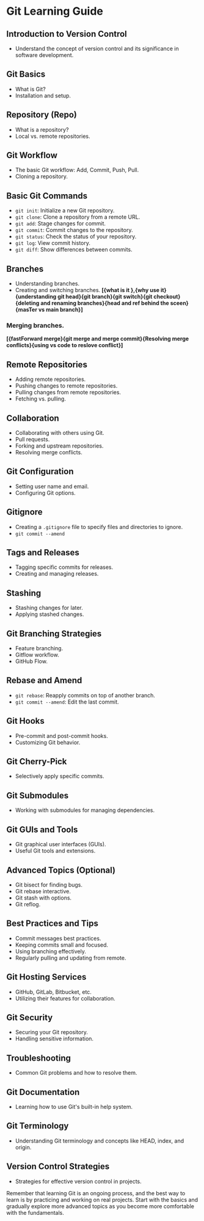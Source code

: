 # Git Learning Guide

## Introduction to Version Control

- Understand the concept of version control and its significance in software development.

## Git Basics

- What is Git?
- Installation and setup.

## Repository (Repo)

- What is a repository?
- Local vs. remote repositories.

## Git Workflow

- The basic Git workflow: Add, Commit, Push, Pull.
- Cloning a repository.

## Basic Git Commands

- `git init`: Initialize a new Git repository.
- `git clone`: Clone a repository from a remote URL.
- `git add`: Stage changes for commit.
- `git commit`: Commit changes to the repository.
- `git status`: Check the status of your repository.
- `git log`: View commit history.
- `git diff`: Show differences between commits.

## Branches

- Understanding branches. 
- Creating and switching branches.
**[{what is it },{why use it}{understanding git head}{git branch}{git switch}{git checkout}{deleting and renaming branches}{head and ref behind the sceen}{masTer vs main branch}]**

###  Merging branches.
**[{fastForward merge}{git merge and merge commit}{Resolving merge conflicts}{using vs code to reslove conflict}]**

## Remote Repositories

- Adding remote repositories.
- Pushing changes to remote repositories.
- Pulling changes from remote repositories.
- Fetching vs. pulling.

## Collaboration

- Collaborating with others using Git.
- Pull requests.
- Forking and upstream repositories.
- Resolving merge conflicts.

## Git Configuration

- Setting user name and email.
- Configuring Git options.

## Gitignore

- Creating a `.gitignore` file to specify files and directories to ignore.
- `git commit --amend`
## Tags and Releases

- Tagging specific commits for releases.
- Creating and managing releases.

## Stashing

- Stashing changes for later.
- Applying stashed changes.

## Git Branching Strategies

- Feature branching.
- Gitflow workflow.
- GitHub Flow.

## Rebase and Amend

- `git rebase`: Reapply commits on top of another branch.
- `git commit --amend`: Edit the last commit.

## Git Hooks

- Pre-commit and post-commit hooks.
- Customizing Git behavior.

## Git Cherry-Pick

- Selectively apply specific commits.

## Git Submodules

- Working with submodules for managing dependencies.

## Git GUIs and Tools

- Git graphical user interfaces (GUIs).
- Useful Git tools and extensions.

## Advanced Topics (Optional)

- Git bisect for finding bugs.
- Git rebase interactive.
- Git stash with options.
- Git reflog.

## Best Practices and Tips

- Commit messages best practices.
- Keeping commits small and focused.
- Using branching effectively.
- Regularly pulling and updating from remote.

## Git Hosting Services

- GitHub, GitLab, Bitbucket, etc.
- Utilizing their features for collaboration.

## Git Security

- Securing your Git repository.
- Handling sensitive information.

## Troubleshooting

- Common Git problems and how to resolve them.

## Git Documentation

- Learning how to use Git's built-in help system.

## Git Terminology

- Understanding Git terminology and concepts like HEAD, index, and origin.

## Version Control Strategies

- Strategies for effective version control in projects.

Remember that learning Git is an ongoing process, and the best way to learn is by practicing and working on real projects. Start with the basics and gradually explore more advanced topics as you become more comfortable with the fundamentals.

